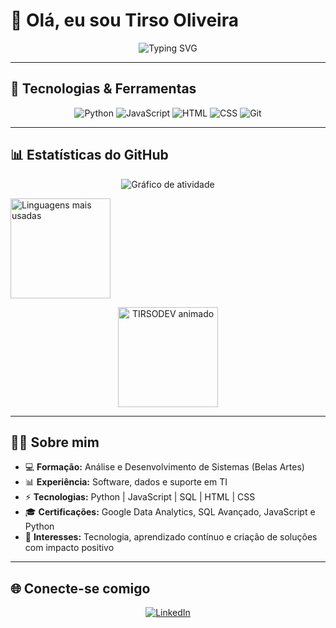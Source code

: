 # 👋 Olá, eu sou Tirso Oliveira  

<p align="center">
  <img src="https://readme-typing-svg.herokuapp.com?font=Fira+Code&weight=600&size=24&duration=4000&pause=1000&color=00F7FF&center=true&vCenter=true&width=600&lines=💻+Desenvolvedor+de+Soluções+em+TI;🚀+Entusiasta+em+IA;📊+Amante+de+Dados+e+Automação;🌍+Sempre+aprendendo+algo+novo!" alt="Typing SVG" />
</p>

---

## 🚀 Tecnologias & Ferramentas  

<div align="center">

![Python](https://img.shields.io/badge/-Python-000?&logo=Python)
![JavaScript](https://img.shields.io/badge/-JavaScript-000?&logo=JavaScript)
![HTML](https://img.shields.io/badge/-HTML-000?&logo=HTML5)
![CSS](https://img.shields.io/badge/-CSS-000?&logo=CSS3)
![Git](https://img.shields.io/badge/-Git-000?&logo=git)

</div>

---

## 📊 Estatísticas do GitHub  

<p align="center">
  <!-- Gráfico de atividade -->
  <img src="https://github-readme-activity-graph.vercel.app/graph?username=TirsoDev&bg_color=000000&color=00F7FF&line=FF0080&point=FFFFFF&area=true&hide_border=true" alt="Gráfico de atividade"/>
</p>

  <!-- Linguagens -->
  <img src="https://github-readme-stats.vercel.app/api/top-langs/?username=TirsoDev&layout=compact&theme=radical&hide_border=true" alt="Linguagens mais usadas" height="160"/>
</p>

<p align="center">
  <!-- Nome animado -->
  <img src="https://readme-typing-svg.herokuapp.com?font=Fira+Code&weight=900&size=36&duration=4000&pause=1000&color=00F7FF&center=true&vCenter=true&width=300&lines=TIRSODEV" alt="TIRSODEV animado" height="160"/>

---

## 👨‍💻 Sobre mim  

- 💻 **Formação:** Análise e Desenvolvimento de Sistemas (Belas Artes)  
- 📊 **Experiência:** Software, dados e suporte em TI  
- ⚡ **Tecnologias:** Python | JavaScript | SQL | HTML | CSS  
- 🎓 **Certificações:** Google Data Analytics, SQL Avançado, JavaScript e Python  
- 🚀 **Interesses:** Tecnologia, aprendizado contínuo e criação de soluções com impacto positivo  

---


## 🌐 Conecte-se comigo  

<p align="center">
  <a href="https://www.linkedin.com/in/tirso-oliveira" target="_blank">
    <img src="https://img.shields.io/badge/LinkedIn-0A66C2?style=for-the-badge&logo=linkedin&logoColor=white" alt="LinkedIn"/>
  </a>
</p>
